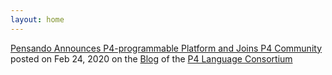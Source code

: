 ```yaml
---
layout: home
---
```

[Pensando Announces P4-programmable Platform and Joins P4 Community](https://p4.org/p4/pensando-joins-p4.html) posted on Feb 24, 2020 on the [Blog](https://p4.org/blog/) of the [P4 Language Consortium](https://p4.org/)
